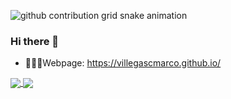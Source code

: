 ![github contribution grid snake animation](https://raw.githubusercontent.com/villegascmarco/villegascmarco/output/github-contribution-grid-snake.svg)

### Hi there 👋

- 👩🏻‍💻Webpage: <a href="https://villegascmarco.github.io/" target="_blank">https://villegascmarco.github.io/</a>

<a href="https://github.com/villegascmarco/villegascmarco">
  <img align="center" src="https://github-readme-stats.vercel.app/api/top-langs/?username=villegascmarco&hide=html,php,tex&title_color=ffffff&text_color=c9cacc&icon_color=2bbc8a&bg_color=1d1f21&langs_count=3" />
</a>
<a href="https://github.com/villegascmarco/villegascmarco">
  <img align="center" src="https://github-readme-stats.vercel.app/api?username=villegascmarco&show_icons=true&line_height=27&count_private=true&title_color=ffffff&text_color=c9cacc&icon_color=2bbc8a&bg_color=1d1f21" />
</a>

<!--
**villegascmarco/villegascmarco** is a ✨ _special_ ✨ repository because its `README.md` (this file) appears on your GitHub profile.

Here are some ideas to get you started:

- 🔭 I’m currently working on ...
- 🌱 I’m currently learning ...
- 👯 I’m looking to collaborate on ...
- 🤔 I’m looking for help with ...
- 💬 Ask me about ...
- 📫 How to reach me: ...
- 😄 Pronouns: ...
- ⚡ Fun fact: ...
-->
